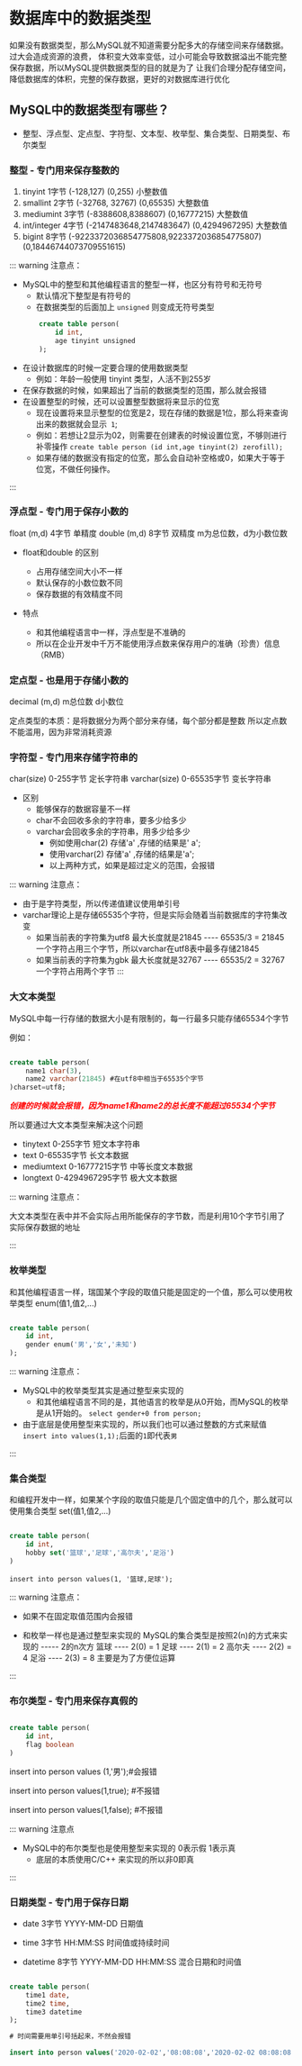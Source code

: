 # 数据库中的数据类型

如果没有数据类型，那么MySQL就不知道需要分配多大的存储空间来存储数据。过大会造成资源的浪费，
体积变大效率变低，过小可能会导致数据溢出不能完整保存数据，所以MySQL提供数据类型的目的就是为了
让我们合理分配存储空间，降低数据库的体积，完整的保存数据，更好的对数据库进行优化

## MySQL中的数据类型有哪些？

* 整型、浮点型、定点型、字符型、文本型、枚举型、集合类型、日期类型、布尔类型

### 整型 - 专门用来保存整数的

1. tinyint      1字节 (-128,127) (0,255) 小整数值
2. smallint     2字节 (-32768, 32767) (0,65535) 大整数值
3. mediumint    3字节 (-8388608,8388607) (0,16777215) 大整数值
4. int/integer  4字节 (-2147483648,2147483647) (0,4294967295) 大整数值
5. bigint       8字节 (-9223372036854775808,9223372036854775807) (0,18446744073709551615)

::: warning 注意点：

* MySQL中的整型和其他编程语言的整型一样，也区分有符号和无符号
    * 默认情况下整型是有符号的
    * 在数据类型的后面加上 `unsigned` 则变成无符号类型
    ```sql
        create table person(
            id int,
            age tinyint unsigned
        );
    ```
* 在设计数据库的时候一定要合理的使用数据类型
    * 例如：年龄一般使用 tinyint 类型，人活不到255岁
* 在保存数据的时候，如果超出了当前的数据类型的范围，那么就会报错
* 在设置整型的时候，还可以设置整型数据将来显示的位宽
    * 现在设置将来显示整型的位宽是2，现在存储的数据是1位，那么将来查询出来的数据就会显示` 1`;
    * 例如：若想让2显示为02，则需要在创建表的时候设置位宽，不够则进行补零操作
        `create table person (id int,age tinyint(2) zerofill);`
    * 如果存储的数据没有指定的位宽，那么会自动补空格或0，如果大于等于位宽，不做任何操作。

:::

### 浮点型 - 专门用于保存小数的

float (m,d)     4字节     单精度
double (m,d)    8字节     双精度
m为总位数，d为小数位数

* float和double 的区别
    * 占用存储空间大小不一样
    * 默认保存的小数位数不同
    * 保存数据的有效精度不同
    
* 特点
    * 和其他编程语言中一样，浮点型是不准确的
    * 所以在企业开发中千万不能使用浮点数来保存用户的准确（珍贵）信息（RMB）

### 定点型 - 也是用于存储小数的

decimal (m,d)
m总位数 d小数位

定点类型的本质：是将数据分为两个部分来存储，每个部分都是整数
             所以定点数不能滥用，因为非常消耗资源

### 字符型 - 专门用来存储字符串的

char(size) 0-255字节              定长字符串
varchar(size) 0-65535字节         变长字符串

* 区别
    * 能够保存的数据容量不一样
    * char不会回收多余的字符串，要多少给多少
    * varchar会回收多余的字符串，用多少给多少
        * 例如使用char(2) 存储'a' ,存储的结果是' a';
        * 使用varchar(2) 存储'a' ,存储的结果是'a';
        * 以上两种方式，如果是超过定义的范围，会报错
        
::: warning 注意点：

* 由于是字符类型，所以传递值建议使用单引号
* varchar理论上是存储65535个字符，但是实际会随着当前数据库的字符集改变
    * 如果当前表的字符集为utf8    最大长度就是21845 ---- 65535/3 = 21845 一个字符占用三个字节，所以varchar在utf8表中最多存储21845
    * 如果当前表的字符集为gbk     最大长度就是32767 ---- 65535/2 = 32767 一个字符占用两个字节
:::

### 大文本类型

MySQL中每一行存储的数据大小是有限制的，每一行最多只能存储65534个字节

例如：

```sql

create table person(
    name1 char(3),
    name2 varchar(21845) #在utf8中相当于65535个字节
)charset=utf8;

```

***<span style="color:red">创建的时候就会报错，因为name1和name2的总长度不能超过65534个字节</span>***

所以要通过大文本类型来解决这个问题

* tinytext        0-255字节             短文本字符串
* text            0-65535字节           长文本数据
* mediumtext      0-16777215字节        中等长度文本数据
* longtext        0-4294967295字节      极大文本数据

::: warning 注意点：

大文本类型在表中并不会实际占用所能保存的字节数，而是利用10个字节引用了实际保存数据的地址

:::

### 枚举类型

和其他编程语言一样，瑞国某个字段的取值只能是固定的一个值，那么可以使用枚举类型
enum(值1,值2,...)

```sql

create table person(
    id int,
    gender enum('男','女','未知')
);

```

::: warning 注意点：

* MySQL中的枚举类型其实是通过整型来实现的
    * 和其他编程语言不同的是，其他语言的枚举是从0开始，而MySQL的枚举是从1开始的。
        `select gender+0 from person;`
* 由于底层是使用整型来实现的，所以我们也可以通过整数的方式来赋值
    `insert into values(1,1);`后面的`1`即代表`男`

:::

### 集合类型

和编程开发中一样，如果某个字段的取值只能是几个固定值中的几个，那么就可以使用集合类型
set(值1,值2,...)

```sql

create table person(
    id int,
    hobby set('篮球','足球','高尔夫','足浴')
)

```

`insert into person values(1, '篮球,足球');`

::: warning 注意点：

* 如果不在固定取值范围内会报错

* 和枚举一样也是通过整型来实现的
    MySQL的集合类型是按照2(n)的方式来实现的 ----- 2的n次方
    篮球      ----        2(0) = 1
    足球      ----        2(1) = 2
    高尔夫     ----        2(2) = 4
    足浴      ----        2(3) = 8
    主要是为了方便位运算
    
:::

### 布尔类型 - 专门用来保存真假的

```sql

create table person(
    id int,
    flag boolean
)

```

insert into person values (1,'男');#会报错

insert into person values(1,true); #不报错

insert into person values(1,false); #不报错

::: warning 注意点

* MySQL中的布尔类型也是使用整型来实现的 0表示假 1表示真
    * 底层的本质使用C/C++ 来实现的所以非0即真

:::

### 日期类型 - 专门用于保存日期

* date        3字节     YYYY-MM-DD              日期值

* time        3字节     HH:MM:SS                时间值或持续时间

* datetime    8字节     YYYY-MM-DD HH:MM:SS     混合日期和时间值

```sql

create table person(
    time1 date,
    time2 time,
    time3 datetime
);

# 时间需要用单引号括起来，不然会报错

insert into person values('2020-02-02','08:08:08','2020-02-02 08:08:08');

```
